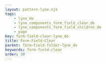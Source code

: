 ```yaml
---
layout: pattern-lyne.njk
tags: 
    - lyne_de
    - lyne_components_form_field_clear_de
    - lyne_components_form_field_children_de
    - page
key: form-field-clear-lyne_de
title: Form-Field-Clear
parent: form-field-folder-lyne_de
keywords: form-field-clear
order: 30
---
```

